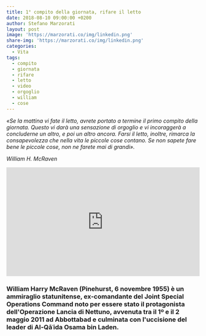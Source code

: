 ```yaml
---
title: 1° compito della giornata, rifare il letto
date: 2018-08-10 09:00:00 +0200
author: Stefano Marzorati
layout: post
image: 'https://marzorati.co/img/linkedin.png'
share-img: 'https://marzorati.co/img/linkedin.png'
categories:
  - Vita
tags:
  - compito
  - giornata
  - rifare
  - letto
  - video
  - orgoglio
  - william
  - cose
---
```

*«Se la mattina vi fate il letto, avrete portato a termine il primo compito della giornata. Questo vi darà una sensazione di orgoglio e vi incoraggerà a concluderne un altro, e poi un altro ancora. Farsi il letto, inoltre, rimarca la consapevolezza che nella vita le piccole cose contano. Se non sapete fare bene le piccole cose, non ne farete mai di grandi».*   

*William H. McRaven*   

<center><iframe src="https://www.linkedin.com/embed/feed/update/urn:li:ugcPost:6430727980795916288?compact=1" allowfullscreen="" width="504" height="284" frameborder="0"></iframe></center>

### William Harry McRaven (Pinehurst, 6 novembre 1955) è un ammiraglio statunitense, ex-comandante del Joint Special Operations Command noto per essere stato il protagonista dell'Operazione Lancia di Nettuno, avvenuta tra il 1º e il 2 maggio 2011 ad Abbottabad e culminata con l'uccisione del leader di Al-Qāʿida Osama bin Laden.